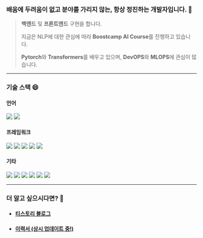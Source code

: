 <!--
**umi0410/umi0410** is a ✨ _special_ ✨ repository because its `README.md` (this file) appears on your GitHub profile.

Here are some ideas to get you started:

- 🔭 I’m currently working on ...
- 🌱 I’m currently learning ...
- 👯 I’m looking to collaborate on ...
- 🤔 I’m looking for help with ...
- 💬 Ask me about ...
- 📫 How to reach me: ...
- 😄 Pronouns: ...
- ⚡ Fun fact: ...
-->
<!-- 
shields.io 참고: https://shields.io/
icon 참고: https://simpleicons.org/?q=go
 -->

### 배움에 두려움이 없고 분야를 가리지 않는, 항상 정진하는 개발자입니다. 🤔

> **백엔드** 및 **프론트엔드** 구현을 합니다.
>
> 지금은 NLP에 대한 관심에 따라 **Boostcamp AI Course**를 진행하고 있습니다. 
> 
> **Pytorch**와 **Transformers**를 배우고 있으며,
> **DevOPS**와 **MLOPS**에 관심이 많습니다.

---

### 기술 스택 😄

#### 언어
<img src="https://img.shields.io/badge/Python-3776AB?style=flat&logo=python&logoColor=white"/>  <img src="https://img.shields.io/badge/JavaScript-F7DF1E?&style=flat&logo=JavaScript&logoColor=white"/>

#### 프레임워크

<img src="https://img.shields.io/badge/PyTorch-EE4C2C?&style=flat&logo=PyTorch&logoColor=white"/>  <img src="https://img.shields.io/badge/PyTorch Lightning-792EE5?&style=flat&logo=PyTorch Lightning&logoColor=white"/>  <img src="https://img.shields.io/badge/Node.js-339933?&style=flat&logo=Node.js&logoColor=white"/>  <img src="https://img.shields.io/badge/Flask-000000?&style=flat&logo=Flask&logoColor=white"/>  <img src="https://img.shields.io/badge/React-61DAFB?&style=flat&logo=React&logoColor=white"/>

#### 기타

<img src="https://img.shields.io/badge/MLflow-0194E2?style=flat&logo=MLflow&logoColor=white"/>  <img src="https://img.shields.io/badge/Streamlit-FF4B4B?style=flat&logo=Streamlit&logoColor=white"/>  <img src="https://img.shields.io/badge/NGINX-009639?style=flat&logo=NGINX&logoColor=white"/>  <img src="https://img.shields.io/badge/Linux-FCC624?style=flat&logo=Linux&logoColor=white"/>  <img src="https://img.shields.io/badge/Docker-2496ED?style=flat&logo=docker&logoColor=white"/>  <img src="https://img.shields.io/badge/AWS-232F3E?style=flat&logo=Amazon%20AWS&logoColor=white"/>

---

### 더 알고 싶으시다면? 🤗

- #### [티스토리 블로그](https://ye0ns.tistory.com/)
- #### [이력서 (상시 업데이트 중!)](https://eminent-aftermath-b27.notion.site/4f5c6a2084de4f69b7e682fcecc9ffe1)